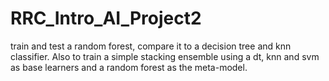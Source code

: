 # RRC_Intro_AI_Project2
train and test a random forest, compare it to a decision tree and knn classifier. Also to train a simple stacking ensemble using a dt, knn and svm as base learners and a random forest as the meta-model.
